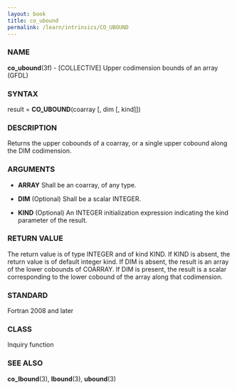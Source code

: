 ```yaml
---
layout: book
title: co_ubound
permalink: /learn/intrinsics/CO_UBOUND
---
```

### NAME

__co\_ubound__(3f) - \[COLLECTIVE\] Upper codimension bounds of an array
(GFDL)

### SYNTAX

result = __CO\_UBOUND__(coarray \[, dim \[, kind\]\])

### DESCRIPTION

Returns the upper cobounds of a coarray, or a single upper cobound along
the DIM codimension.

### ARGUMENTS

  - __ARRAY__
    Shall be an coarray, of any type.

  - __DIM__
    (Optional) Shall be a scalar INTEGER.

  - __KIND__
    (Optional) An INTEGER initialization expression indicating the kind
    parameter of the result.

### RETURN VALUE

The return value is of type INTEGER and of kind KIND. If KIND is absent,
the return value is of default integer kind. If DIM is absent, the
result is an array of the lower cobounds of COARRAY. If DIM is present,
the result is a scalar corresponding to the lower cobound of the array
along that codimension.

### STANDARD

Fortran 2008 and later

### CLASS

Inquiry function

### SEE ALSO

__co\_lbound__(3), __lbound__(3), __ubound__(3)

